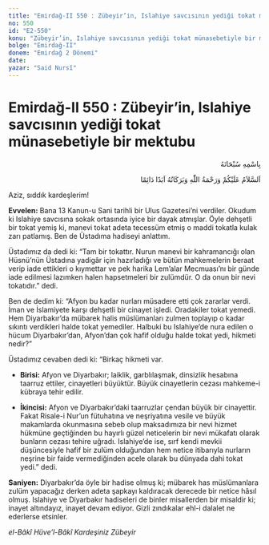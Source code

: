 ```yaml
---
title: "Emirdağ-II 550 : Zübeyir’in, Islahiye savcısının yediği tokat münasebetiyle bir mektubu"
no: 550
id: "E2-550"
konu: "Zübeyir’in, Islahiye savcısının yediği tokat münasebetiyle bir mektubu"
bolge: "Emirdağ-II"
donem: "Emirdağ 2 Dönemi"
date: 
yazar: "Said Nursî"
---
```


# Emirdağ-II 550 : Zübeyir’in, Islahiye savcısının yediği tokat münasebetiyle bir mektubu

<p class="arabic" dir="rtl" title="Meal: “Her türlü noksan sıfatlardan yüce olan Allah’ın adıyla.”">بِاسْمِهِ سُبْحَانَهُ</p>

<p class="arabic" dir="rtl" title="Meal: “Allah’ın selâmı, rahmeti ve bereketleri, ebedî ve dâimî olarak üzerinize olsun.”">اَلسَّلاَمُ عَلَيْكُمْ وَرَحْمَةُ اللّٰهِ وَبَرَكَاتُهُ اَبَدًا دَائِمًا</p>

Aziz, sıddık kardeşlerim!

**Evvelen:** Bana 13 Kanun-u Sani tarihli bir Ulus Gazetesi’ni verdiler. Okudum ki Islahiye savcısına sokak ortasında iyice bir dayak atmışlar. Öyle dehşetli bir tokat yemiş ki, manevi tokat adeta tecessüm etmiş o maddi tokatla kulak zarı patlamış. Ben de Üstadıma hadiseyi anlattım.

Üstadımız da dedi ki: “Tam bir tokattır. Nurun manevi bir kahramancığı olan Hüsnü’nün Üstadına yadigâr için hazırladığı ve bütün mahkemelerin beraat verip iade ettikleri o kıymettar ve pek harika Lem’alar Mecmuası’nı bir günde iade edilmesi lazımken halen hapsetmeleri bir zulümdür. O da onun bir nevi tokatıdır.” dedi.

Ben de dedim ki: “Afyon bu kadar nurları müsadere etti çok zararlar verdi. İman ve İslamiyete karşı dehşetli bir cinayet işledi. Oradakiler tokat yemedi. Hem Diyarbakır’da mübarek halis müslümanları zulmen toplayıp o kadar sıkıntı verdikleri halde tokat yemediler. Halbuki bu Islahiye’de nura edilen o hücum Diyarbakır’dan, Afyon’dan çok hafif olduğu halde tokat yedi, hikmeti nedir?”

Üstadımız cevaben dedi ki: “Birkaç hikmeti var.

- **Birisi:** Afyon ve Diyarbakır; laiklik, garblılaşmak, dinsizlik hesabına taarruz ettiler, cinayetleri büyüktür. Büyük cinayetlerin cezası mahkeme-i kübraya tehir edilir.

- **İkincisi:** Afyon ve Diyarbakır’daki taarruzlar çendan büyük bir cinayettir. Fakat Risale-i Nur’un fütuhatına ve neşriyatına vesile ve büyük makamlarda okunmasına sebeb olup maksadımıza bir nevi hizmet hükmüne geçtiğinden bu hayırlı güzel neticelerin bir nevi mükafatı olarak bunların cezası tehire uğradı. Islahiye’de ise, sırf kendi mevkii düşüncesiyle hafif bir zulüm olduğundan hem netice itibarıyla nurların neşrine bir faide vermediğinden acele olarak bu dünyada dahi tokat yedi.” dedi.

**Saniyen:** Diyarbakır’da öyle bir hadise olmuş ki; mübarek has müslümanlara zulüm yapacağız derken adeta şapkayı kaldıracak derecede bir netice hâsıl olmuş. Islahiye ve Diyarbakır hadiseleri de binler misallerden bir misaldir ki; inayet altındayız, inayet devam ediyor. Gizli zındıkalar ehl-i dalalet ne ederlerse etsinler.

*el-Bâkî Hüve’l-Bâkî*
*Kardeşiniz*
*Zübeyir*
